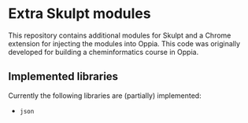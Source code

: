 Extra Skulpt modules
====================
This repository contains additional modules for Skulpt and a Chrome extension
for injecting the modules into Oppia. This code was originally developed for
building a cheminformatics course in Oppia.

Implemented libraries
---------------------
Currently the following libraries are (partially) implemented:

- `json`
